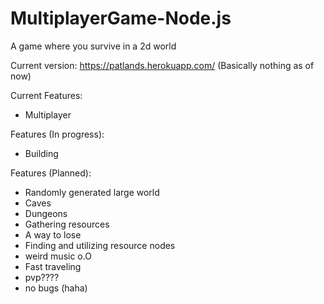 # MultiplayerGame-Node.js
A game where you survive in a 2d world

Current version: https://patlands.herokuapp.com/ (Basically nothing as of now)

Current Features:
- Multiplayer

Features (In progress):
- Building

Features (Planned): 
- Randomly generated large world
- Caves
- Dungeons
- Gathering resources
- A way to lose
- Finding and utilizing resource nodes
- weird music o.O
- Fast traveling
- pvp????
- no bugs (haha)
